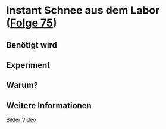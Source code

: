 # Instant Schnee aus dem Labor ([Folge 75](http://minkorrekt.de/minkorrekt-folge-75-ruehrholz/))

## Benötigt wird


## Experiment


## Warum?

## Weitere Informationen

[Bilder](https://plus.google.com/photos/107341743493109591753/albums/6093346925257658385?authkey=CJamqcPP5-GUEw)
[Video](https://www.youtube.com/watch?v=Yj78azxygws&feature=youtu.be)